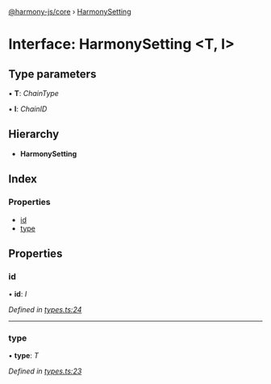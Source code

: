 [@harmony-js/core](../globals.md) › [HarmonySetting](harmonysetting.md)

# Interface: HarmonySetting <**T, I**>

## Type parameters

▪ **T**: *ChainType*

▪ **I**: *ChainID*

## Hierarchy

* **HarmonySetting**

## Index

### Properties

* [id](harmonysetting.md#id)
* [type](harmonysetting.md#type)

## Properties

###  id

• **id**: *I*

*Defined in [types.ts:24](https://github.com/FireStack-Lab/Harmony-sdk-core/blob/299af73/packages/harmony-core/src/types.ts#L24)*

___

###  type

• **type**: *T*

*Defined in [types.ts:23](https://github.com/FireStack-Lab/Harmony-sdk-core/blob/299af73/packages/harmony-core/src/types.ts#L23)*
